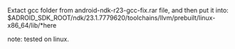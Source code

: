 Extact gcc folder from android-ndk-r23-gcc-fix.rar file, and then put it into:
$ADROID_SDK_ROOT/ndk/23.1.7779620/toolchains/llvm/prebuilt/linux-x86_64/lib/*here

note: tested on linux.